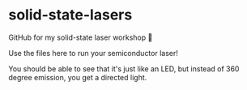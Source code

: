 # solid-state-lasers
GitHub for my solid-state laser workshop 🥸

Use the files here to run your semiconductor laser!

You should be able to see that it's just like an LED, but instead of 360 degree emission, you get a directed light.
